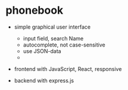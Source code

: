 # phonebook

+ simple graphical user interface 
    - input field, search Name
    - autocomplete, not case-sensitive
    - use JSON-data
    - 
+ frontend with JavaScript, React, responsive

+ backend with express.js
